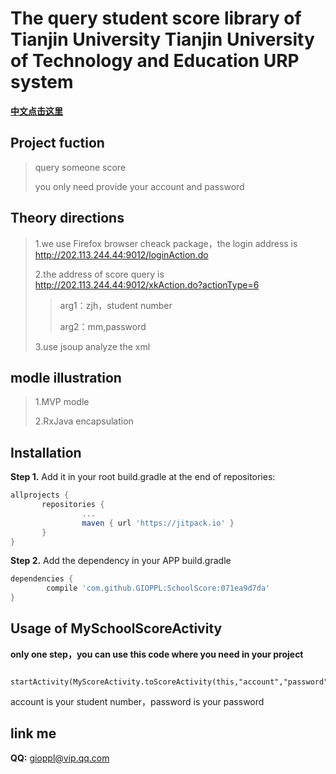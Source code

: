 The query student score library of Tianjin University Tianjin University of Technology and Education URP system
======================================================

**[中文点击这里](https://github.com/GIOPPL/SchoolScore/blob/master/README.md)**

Project fuction
-------------------
> query someone score 
>
> you only need provide your account and password  


Theory directions
--------
> 1.we use Firefox browser cheack package，the login address is <http://202.113.244.44:9012/loginAction.do>
>
> 2.the address of score query is <http://202.113.244.44:9012/xkAction.do?actionType=6>
>>arg1：zjh，student number
>>
>>arg2：mm,password
>>
>
> 3.use jsoup analyze the xml

modle illustration
-------
> 1.MVP modle
>
> 2.RxJava encapsulation

Installation
---------
**Step 1.** Add it in your root build.gradle at the end of repositories:
```groovy
allprojects {
	   repositories {
		        ...
		        maven { url 'https://jitpack.io' }
	   }
}
```

**Step 2.** Add the dependency in your APP build.gradle
```groovy
dependencies {
	    compile 'com.github.GIOPPL:SchoolScore:071ea9d7da'
}
```

Usage of MySchoolScoreActivity
----------------------------------
**only one step，you can use this code where you need in your project** 
```adnroid 
    startActivity(MyScoreActivity.toScoreActivity(this,"account","password"))
```
account is your student number，password is your password

link me
-------
 **QQ:** gioppl@vip.qq.com

